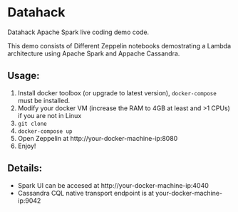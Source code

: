 # Datahack

Datahack Apache Spark live coding demo code.

This demo consists of Different Zeppelin notebooks demostrating a Lambda architecture using Apache Spark and Appache Cassandra. 


## Usage:

1. Install docker toolbox (or upgrade to latest version), ```docker-compose``` must be installed.
2. Modify your docker VM (increase the RAM to 4GB at least and >1 CPUs) if you are not in Linux
3. ```git clone```
4. ```docker-compose up```
5. Open Zeppelin at http://your-docker-machine-ip:8080 
6. Enjoy!

## Details:

* Spark UI can be accesed at http://your-docker-machine-ip:4040
* Cassandra CQL native transport endpoint is at your-docker-machine-ip:9042 

